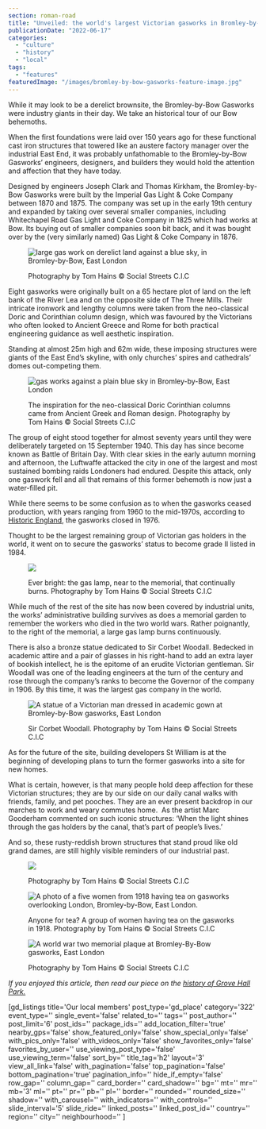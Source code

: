 ```yaml
---
section: roman-road
title: "Unveiled: the world's largest Victorian gasworks in Bromley-by-Bow"
publicationDate: "2022-06-17"
categories: 
  - "culture"
  - "history"
  - "local"
tags: 
  - "features"
featuredImage: "/images/bromley-by-bow-gasworks-feature-image.jpg"
---
```


While it may look to be a derelict brownsite, the Bromley-by-Bow Gasworks were industry giants in their day. We take an historical tour of our Bow behemoths. 

When the first foundations were laid over 150 years ago for these functional cast iron structures that towered like an austere factory manager over the industrial East End, it was probably unfathomable to the Bromley-by-Bow Gasworks’ engineers, designers, and builders they would hold the attention and affection that they have today.

Designed by engineers Joseph Clark and Thomas Kirkham, the Bromley-by-Bow Gasworks were built by the Imperial Gas Light & Coke Company between 1870 and 1875. The company was set up in the early 19th century and expanded by taking over several smaller companies, including Whitechapel Road Gas Light and Coke Company in 1825 which had works at Bow. Its buying out of smaller companies soon bit back, and it was bought over by the (very similarly named) Gas Light & Coke Company in 1876. 

<figure>

![large gas work on derelict land against a blue sky, in Bromley-by-Bow, East London](/images/bromley-by-bow-gasworks-3-1024x768.jpg)

<figcaption>

Photography by Tom Hains © Social Streets C.I.C

</figcaption>

</figure>

Eight gasworks were originally built on a 65 hectare plot of land on the left bank of the River Lea and on the opposite side of The Three Mills. Their intricate ironwork and lengthy columns were taken from the neo-classical Doric and Corinthian column design, which was favoured by the Victorians who often looked to Ancient Greece and Rome for both practical engineering guidance as well aesthetic inspiration.

Standing at almost 25m high and 62m wide, these imposing structures were giants of the East End’s skyline, with only churches’ spires and cathedrals’ domes out-competing them. 

<figure>

![gas works against a plain blue sky in Bromley-by-Bow, East London](/images/bromley-by-bow-gasworks-1-1024x683.jpg)

<figcaption>

The inspiration for the neo-classical Doric Corinthian columns came from Ancient Greek and Roman design. Photography by Tom Hains © Social Streets C.I.C

</figcaption>

</figure>

The group of eight stood together for almost seventy years until they were deliberately targeted on 15 September 1940. This day has since become known as Battle of Britain Day. With clear skies in the early autumn morning and afternoon, the Luftwaffe attacked the city in one of the largest and most sustained bombing raids Londoners had endured. Despite this attack, only one gaswork fell and all that remains of this former behemoth is now just a water-filled pit.

While there seems to be some confusion as to when the gasworks ceased production, with years ranging from 1960 to the mid-1970s, according to [Historic England](https://historicengland.org.uk/listing/the-list/list-entry/1080996#:~:text=The%20Bromley%2Dby%2DBow%20gasworks%20closed%20in%201976%20but%20the,Britain%2C%20and%20probably%20the%20world.), the gasworks closed in 1976.

Thought to be the largest remaining group of Victorian gas holders in the world, it went on to secure the gasworks’ status to become grade II listed in 1984. 

<figure>

![](/images/bromley-by-bow-gaswork-burning-lamp.jpg)

<figcaption>

Ever bright: the gas lamp, near to the memorial, that continually burns. Photography by Tom Hains © Social Streets C.I.C

</figcaption>

</figure>

While much of the rest of the site has now been covered by industrial units, the works’ administrative building survives as does a memorial garden to remember the workers who died in the two world wars. Rather poignantly, to the right of the memorial, a large gas lamp burns continuously.

There is also a bronze statue dedicated to Sir Corbet Woodall. Bedecked in academic attire and a pair of glasses in his right-hand to add an extra layer of bookish intellect, he is the epitome of an erudite Victorian gentleman. Sir Woodall was one of the leading engineers at the turn of the century and rose through the company’s ranks to become the Governor of the company in 1906. By this time, it was the largest gas company in the world.

<figure>

![A statue of a Victorian man dressed in academic gown at Bromley-by-Bow gasworks, East London](/images/sir-corbet-woodall-bromley-by-bow-gasworks-1024x683.jpg)

<figcaption>

Sir Corbet Woodall. Photography by Tom Hains © Social Streets C.I.C

</figcaption>

</figure>

As for the future of the site, building developers St William is at the beginning of developing plans to turn the former gasworks into a site for new homes.

What is certain, however, is that many people hold deep affection for these Victorian structures; they are by our side on our daily canal walks with friends, family, and pet pooches. They are an ever present backdrop in our marches to work and weary commutes home.  As the artist Marc Gooderham commented on such iconic structures: ‘When the light shines through the gas holders by the canal, that’s part of people’s lives.’ 

And so, these rusty-reddish brown structures that stand proud like old grand dames, are still highly visible reminders of our industrial past.  

<figure>

![](/images/bromley-by-bow-gasworks-2-1024x683.jpg)

<figcaption>

Photography by Tom Hains © Social Streets C.I.C

</figcaption>

</figure>

<figure>

![A photo of a five women from 1918 having tea on gasworks overlooking London, Bromley-by-Bow, East London.](/images/bromley-by-bow-gasworks-1918-1024x683.jpg)

<figcaption>

Anyone for tea? A group of women having tea on the gasworks in 1918. Photography by Tom Hains © Social Streets C.I.C

</figcaption>

</figure>

<figure>

![A world war two memorial plaque at Bromley-By-Bow gasworks, East London](/images/bromley-by-bow-gasworks-memorial-1024x683.jpg)

<figcaption>

Photography by Tom Hains © Social Streets C.I.C

</figcaption>

</figure>

_If you enjoyed this article, then read our piece on the [history of Grove Hall Park.](https://romanroadlondon.com/grove-hall-park-history/)_

\[gd\_listings title='Our local members' post\_type='gd\_place' category='322' event\_type='' single\_event='false' related\_to='' tags='' post\_author='' post\_limit='6' post\_ids='' package\_ids='' add\_location\_filter='true' nearby\_gps='false' show\_featured\_only='false' show\_special\_only='false' with\_pics\_only='false' with\_videos\_only='false' show\_favorites\_only='false' favorites\_by\_user='' use\_viewing\_post\_type='false' use\_viewing\_term='false' sort\_by='' title\_tag='h2' layout='3' view\_all\_link='false' with\_pagination='false' top\_pagination='false' bottom\_pagination='true' pagination\_info='' hide\_if\_empty='false' row\_gap='' column\_gap='' card\_border='' card\_shadow='' bg='' mt='' mr='' mb='3' ml='' pt='' pr='' pb='' pl='' border='' rounded='' rounded\_size='' shadow='' with\_carousel='' with\_indicators='' with\_controls='' slide\_interval='5' slide\_ride='' linked\_posts='' linked\_post\_id='' country='' region='' city='' neighbourhood='' \]
